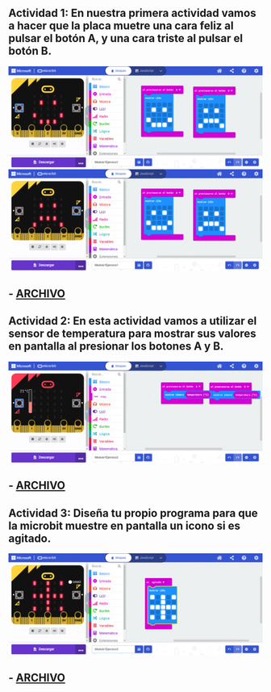 ## Actividad 1: En nuestra primera actividad vamos a hacer que la placa muetre una cara feliz al pulsar el botón A, y una cara triste al pulsar el botón B.
![image](EJ1-A.png)
![image](EJ1-B.png)

## - [ARCHIVO](microbit-Modulo1Ejercicio1.hex) 


## Actividad 2: En esta actividad vamos a utilizar el sensor de temperatura para mostrar sus valores en pantalla al presionar los botones A y B.
![image](EJ2.png)

## - [ARCHIVO](microbit-Modulo1Ejercicio2.hex)


## Actividad 3: Diseña tu propio programa para que la microbit muestre en pantalla un icono si es agitado.
![image](EJ3.png)

## - [ARCHIVO](microbit-Modulo1Ejercicio3.hex)
